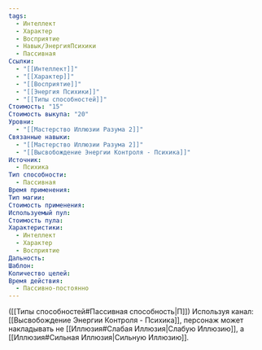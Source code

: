 ```yaml
---
tags:
  - Интеллект
  - Характер
  - Восприятие
  - Навык/ЭнергияПсихики
  - Пассивная
Ссылки:
  - "[[Интеллект]]"
  - "[[Характер]]"
  - "[[Восприятие]]"
  - "[[Энергия Психики]]"
  - "[[Типы способностей]]"
Стоимость: "15"
Стоимость выкупа: "20"
Уровни:
  - "[[Мастерство Иллюзии Разума 2]]"
Связанные навыки:
  - "[[Мастерство Иллюзии Разума 2]]"
  - "[[Высвобождение Энергии Контроля - Психика]]"
Источник:
  - Психика
Тип способности:
  - Пассивная
Время применения: 
Тип магии: 
Стоимость применения: 
Используемый пул: 
Стоимость пула: 
Характеристики:
  - Интеллект
  - Характер
  - Восприятие
Дальность: 
Шаблон: 
Количество целей: 
Время действия:
  - Пассивно-постоянно
---
```

([[Типы способностей#Пассивная способность|П]]) Используя канал: [[Высвобождение Энергии Контроля - Психика]], персонаж может накладывать не [[Иллюзия#Слабая Иллюзия|Слабую Иллюзию]], а [[Иллюзия#Сильная Иллюзия|Сильную Иллюзию]]. 